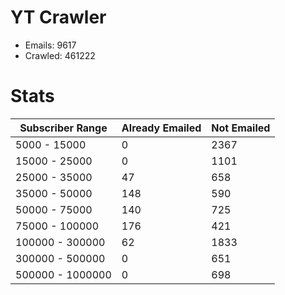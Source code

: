 # YT Crawler
- Emails: 9617
- Crawled: 461222

# Stats
| Subscriber Range  | Already Emailed | Not Emailed |
|-------|-------|-------|
| 5000 - 15000 | 0 | 2367 |
| 15000 - 25000 | 0 | 1101 |
| 25000 - 35000 | 47 | 658 |
| 35000 - 50000 | 148 | 590 |
| 50000 - 75000 | 140 | 725 |
| 75000 - 100000 | 176 | 421 |
| 100000 - 300000 | 62 | 1833 |
| 300000 - 500000 | 0 | 651 |
| 500000 - 1000000 | 0 | 698 |
